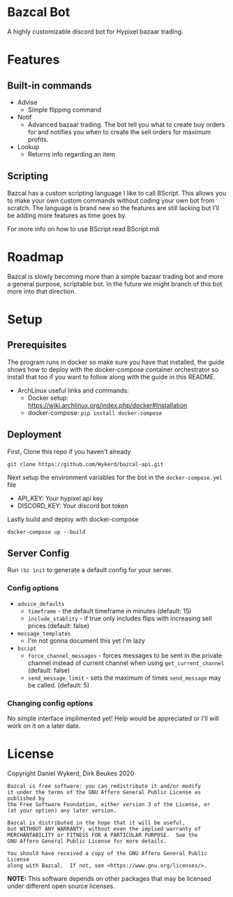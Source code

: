 # Bazcal Bot

A highly customizable discord bot for Hypixel bazaar trading.

# Features

## Built-in commands

- Advise
    - Simple flipping command
- Notif
    - Advanced bazaar trading. The bot tell you what to create buy orders for and notifies you when to create the sell orders for maximum profits. 
- Lookup
    - Returns info regarding an item

## Scripting

Bazcal has a custom scripting language I like to call BScript. This allows you to make your own custom commands without coding your own bot from scratch. The language is brand new so the features are still lacking but I'll be adding more features as time goes by.

For more info on how to use BScript read BScript.md

# Roadmap

Bazcal is slowly becoming more than a simple bazaar trading bot and more a general purpose, scriptable bot. In the future we might branch of this bot more into that direction.

# Setup

## Prerequisites

The program runs in docker so make sure you have that installed, the guide shows how to deploy with the docker-compose container orchestrator so install that too if you want to follow along with the guide in this README.

- ArchLinux useful links and commands:
    - Docker setup: https://wiki.archlinux.org/index.php/docker#Installation
    - docker-compose: `pip install docker-compose`

## Deployment

First, Clone this repo if you haven't already

```
git clone https://github.com/Wykerd/bazcal-api.git
```

Next setup the environment variables for the bot in the `docker-compose.yml` file

- API_KEY: Your hypixel api key
- DISCORD_KEY: Your discord bot token

Lastly build and deploy with docker-compose

```
docker-compose up --build
```

## Server Config

Run `!bz init` to generate a default config for your server. 

### Config options

- `advice_defaults`
    - `timeframe` - the default timeframe in minutes (default: 15)
    - `include_stablity` - if true only includes flips with increasing sell prices (default: false)
- `message_templates`
    - I'm not gonna document this yet I'm lazy
- `bscipt`
    - `force_channel_messages` - forces messages to be sent in the private channel instead of current channel when using `get_current_channel` (default: false)
    - `send_message_limit` - sets the maximum of times `send_message` may be called. (default: 5)

### Changing config options

No simple interface implimented yet! Help would be appreciated or I'll will work on it on a later date.

# License

Copyright Daniel Wykerd, Dirk Beukes 2020

```
Bazcal is free software: you can redistribute it and/or modify
it under the terms of the GNU Affero General Public License as published by
the Free Software Foundation, either version 3 of the License, or
(at your option) any later version.

Bazcal is distributed in the hope that it will be useful,
but WITHOUT ANY WARRANTY; without even the implied warranty of
MERCHANTABILITY or FITNESS FOR A PARTICULAR PURPOSE.  See the
GNU Affero General Public License for more details.

You should have received a copy of the GNU Affero General Public License
along with Bazcal.  If not, see <https://www.gnu.org/licenses/>.
```

**NOTE:** This software depends on other packages that may be licensed under different open source licenses.